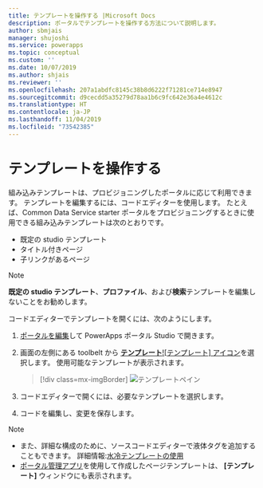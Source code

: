 ```yaml
---
title: テンプレートを操作する |Microsoft Docs
description: ポータルでテンプレートを操作する方法について説明します。
author: sbmjais
manager: shujoshi
ms.service: powerapps
ms.topic: conceptual
ms.custom: ''
ms.date: 10/07/2019
ms.author: shjais
ms.reviewer: ''
ms.openlocfilehash: 207a1abdfc8145c38b8d6222f71281ce714e8947
ms.sourcegitcommit: d9cecdd5a35279d78aa1b6c9fc642e36a4e4612c
ms.translationtype: HT
ms.contentlocale: ja-JP
ms.lasthandoff: 11/04/2019
ms.locfileid: "73542385"
---
```

# <a name="work-with-templates"></a>テンプレートを操作する

組み込みテンプレートは、プロビジョニングしたポータルに応じて利用できます。 テンプレートを編集するには、コードエディターを使用します。 たとえば、Common Data Service starter ポータルをプロビジョニングするときに使用できる組み込みテンプレートは次のとおりです。

- 既定の studio テンプレート
- タイトル付きページ
- 子リンクがあるページ


> [!NOTE]
> **既定の studio テンプレート**、**プロファイル**、および**検索**テンプレートを編集しないことをお勧めします。

コードエディターでテンプレートを開くには、次のようにします。

1.  [ポータルを編集](manage-existing-portals.md#edit)して PowerApps ポータル Studio で開きます。  

2.  画面の左側にある toolbelt から [**テンプレート**![テンプレート] アイコン](media/templates-icon.png "テンプレートアイコン")を選択します。 使用可能なテンプレートが表示されます。  

    > [!div class=mx-imgBorder]
    > ![テンプレートペイン](media/templates-pane.png "テンプレートペイン")  

3.  コードエディターで開くには、必要なテンプレートを選択します。

4.  コードを編集し、変更を保存します。

> [!NOTE]
> - また、詳細な構成のために、ソースコードエディターで液体タグを追加することもできます。 詳細情報:[水冷テンプレートの使用](liquid/liquid-overview.md)
> - [ポータル管理アプリ](configure/configure-portal.md)を使用して作成したページテンプレートは、 **[テンプレート]** ウィンドウにも表示されます。
